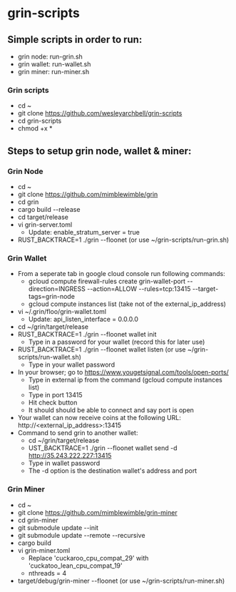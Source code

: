 # grin-scripts

## Simple scripts in order to run:

* grin node: run-grin.sh
* grin wallet: run-wallet.sh
* grin miner: run-miner.sh

### Grin scripts
* cd ~
* git clone https://github.com/wesleyarchbell/grin-scripts
* cd grin-scripts
* chmod +x * 

## Steps to setup grin node, wallet & miner:

### Grin Node
* cd ~
* git clone https://github.com/mimblewimble/grin
* cd grin
* cargo build --release
* cd target/release
* vi grin-server.toml
    * Update: enable_stratum_server = true
* RUST_BACKTRACE=1 ./grin --floonet (or use ~/grin-scripts/run-grin.sh)

### Grin Wallet
* From a seperate tab in google cloud console run following commands: 
    * gcloud compute firewall-rules create grin-wallet-port --direction=INGRESS --action=ALLOW --rules=tcp:13415 --target-tags=grin-node
    * gcloud compute instances list (take not of the external_ip_address)
* vi ~/.grin/floo/grin-wallet.toml
    * Update: api_listen_interface = 0.0.0.0
* cd ~/grin/target/release    
* RUST_BACKTRACE=1 ./grin --floonet wallet init
    * Type in a password for your wallet (record this for later use)
* RUST_BACKTRACE=1 ./grin --floonet wallet listen (or use ~/grin-scripts/run-wallet.sh)
    * Type in your wallet password
* In your browser; go to https://www.yougetsignal.com/tools/open-ports/
    * Type in external ip from the command (gcloud compute instances list)
    * Type in port 13415
    * Hit check button
    * It should should be able to connect and say port is open
* Your wallet can now receive coins at the following URL: http://<external_ip_address>:13415
* Command to send grin to another wallet:
   * cd ~/grin/target/release
   * UST_BACKTRACE=1 ./grin --floonet wallet send -d http://35.243.222.227:13415 <amount>
   * Type in wallet password
   * The -d option is the destination wallet's address and port
   

### Grin Miner
* cd ~
* git clone https://github.com/mimblewimble/grin-miner
* cd grin-miner
* git submodule update --init
* git submodule update --remote --recursive
* cargo build
* vi grin-miner.toml
    * Replace 'cuckaroo_cpu_compat_29' with 'cuckatoo_lean_cpu_compat_19'
    * nthreads = 4
* target/debug/grin-miner --floonet (or use ~/grin-scripts/run-miner.sh)



